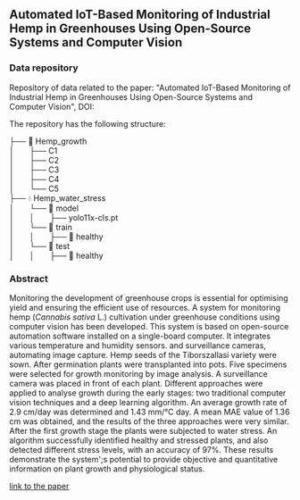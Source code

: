 ## Automated IoT-Based Monitoring of Industrial Hemp in Greenhouses Using Open-Source Systems and Computer Vision

### Data repository

Repository of data related to the paper: "Automated IoT-Based Monitoring of Industrial Hemp in Greenhouses Using Open-Source Systems and Computer Vision", DOI:

The repository has the following structure:

├── 🌱 Hemp_growth<br>
│&nbsp;&nbsp;&nbsp;&nbsp;&nbsp;&nbsp;   ├── C1<br>
│&nbsp;&nbsp;&nbsp;&nbsp;&nbsp;&nbsp;   ├── C2<br>
│&nbsp;&nbsp;&nbsp;&nbsp;&nbsp;&nbsp;   ├── C3<br>
│&nbsp;&nbsp;&nbsp;&nbsp;&nbsp;&nbsp;   ├── C4<br>
│&nbsp;&nbsp;&nbsp;&nbsp;&nbsp;&nbsp;   └── C5<br>
├── 💧 Hemp_water_stress<br>
│&nbsp;&nbsp;&nbsp; &nbsp;&nbsp;       └── 📁 model<br>
│&nbsp;&nbsp;&nbsp; &nbsp;&nbsp;    │   &nbsp;&nbsp;&nbsp; &nbsp;&nbsp;├── yolo11x-cls.pt<br>
│&nbsp;&nbsp;&nbsp; &nbsp;&nbsp;    └── 📁 train<br>
│&nbsp;&nbsp;&nbsp; &nbsp;&nbsp;    │   &nbsp;&nbsp;&nbsp; &nbsp;&nbsp;├── 📁 healthy<br>
│&nbsp;&nbsp;&nbsp; &nbsp;&nbsp;    └── 📁 test<br>
│&nbsp;&nbsp;&nbsp; &nbsp;&nbsp;    │   &nbsp;&nbsp;&nbsp; &nbsp;&nbsp;├── 📁 healthy<br>


### Abstract

Monitoring the development of greenhouse crops is essential for optimising yield and ensuring the efficient use of resources. A system for monitoring hemp (*Cannabis sativa* L.) cultivation under greenhouse conditions using computer vision has been developed. This system is based on open-source automation software installed on a single-board computer. It integrates various temperature and humidity sensors. and surveillance cameras, automating image capture. Hemp seeds of the Tiborszallasi variety were sown. After germination plants were transplanted into pots. Five specimens were selected for growth monitoring by image analysis. A surveillance camera was placed in front of each plant. Different approaches were applied to analyse growth during the early stages: two traditional computer vision techniques and a deep learning algorithm. An average growth rate of 2.9 cm/day was determined and 1.43 mm/°C day. A mean MAE value of 1.36 cm was obtained, and the results of the three approaches were very similar. After the first growth stage the plants were subjected to water stress. An algorithm successfully identified healthy and stressed plants, and also detected different stress levels, with an accuracy of 97%. These results demonstrate the system';s potential to provide objective and quantitative information on plant growth and physiological status.

[link to the paper](https://github.com)
